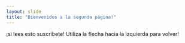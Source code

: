 ```yaml
---
layout: slide
title: "Bienvenidos a la segunda página!"
---
```

¡si lees esto suscribete!
Utiliza la flecha hacia la izquierda para volver!